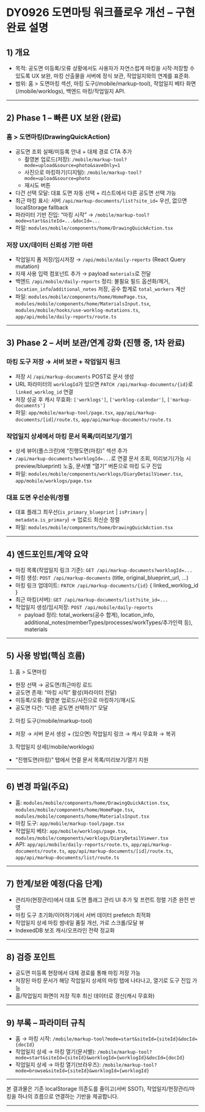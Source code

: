 # DY0926 도면마팅 워크플로우 개선 – 구현 완료 설명

## 1) 개요

- 목적: 공도면 미등록/오류 상황에서도 사용자가 자연스럽게 마킹을 시작·저장할 수 있도록 UX 보완, 마킹 산출물을 서버에 정식 보관, 작업일지와의 연계를 표준화.
- 범위: 홈 > 도면마킹 섹션, 마킹 도구(/mobile/markup-tool), 작업일지 베타 화면(/mobile/worklogs), 백엔드 마킹/작업일지 API.

---

## 2) Phase 1 – 빠른 UX 보완 (완료)

### 홈 > 도면마킹(DrawingQuickAction)

- 공도면 조회 실패/미등록 안내 + 대체 경로 CTA 추가
  - 촬영본 업로드(저장): `/mobile/markup-tool?mode=upload&source=photo&saveOnly=1`
  - 사진으로 마킹하기(디지털): `/mobile/markup-tool?mode=upload&source=photo`
  - 재시도 버튼
- 다건 선택 모달: 대표 도면 자동 선택 + 리스트에서 다른 공도면 선택 가능
- 최근 마킹 표시: 서버 `/api/markup-documents/list?site_id=` 우선, 없으면 localStorage fallback
- 파라미터 기반 진입: “마킹 시작” → `/mobile/markup-tool?mode=start&siteId=...&docId=...`
- 파일: `modules/mobile/components/home/DrawingQuickAction.tsx`

### 저장 UX/데이터 신뢰성 기반 마련

- 작업일지 폼 저장/임시저장 → `/api/mobile/daily-reports` (React Query mutation)
- 자재 사용 입력 컴포넌트 추가 → payload `materials`로 전달
- 백엔드 `/api/mobile/daily-reports` 정리: 불필요 필드 옵션화/제거, `location_info`/`additional_notes` 저장, 공수 합계로 `total_workers` 계산
- 파일: `modules/mobile/components/home/HomePage.tsx`, `modules/mobile/components/home/MaterialsInput.tsx`, `modules/mobile/hooks/use-worklog-mutations.ts`, `app/api/mobile/daily-reports/route.ts`

---

## 3) Phase 2 – 서버 보관/연계 강화 (진행 중, 1차 완료)

### 마킹 도구 저장 → 서버 보관 + 작업일지 링크

- 저장 시 `/api/markup-documents` POST로 문서 생성
- URL 파라미터의 `worklogId`가 있으면 `PATCH /api/markup-documents/{id}`로 `linked_worklog_id` 연결
- 저장 성공 후 캐시 무효화: `['worklogs']`, `['worklog-calendar']`, `['markup-documents']`
- 파일: `app/mobile/markup-tool/page.tsx`, `app/api/markup-documents/[id]/route.ts`, `app/api/markup-documents/route.ts`

### 작업일지 상세에서 마킹 문서 목록/미리보기/열기

- 상세 뷰어(풀스크린)에 “진행도면(마킹)” 섹션 추가
- `/api/markup-documents?worklogId=...`로 연결 문서 조회, 미리보기(가능 시 preview/blueprint) 노출, 문서별 “열기” 버튼으로 마킹 도구 진입
- 파일: `modules/mobile/components/worklogs/DiaryDetailViewer.tsx`, `app/mobile/worklogs/page.tsx`

### 대표 도면 우선순위/정렬

- 대표 플래그 최우선(`is_primary_blueprint` | `isPrimary` | `metadata.is_primary`) → 업로드 최신순 정렬
- 파일: `modules/mobile/components/home/DrawingQuickAction.tsx`

---

## 4) 엔드포인트/계약 요약

- 마킹 목록(작업일지 링크 기준): `GET /api/markup-documents?worklogId=...`
- 마킹 생성: `POST /api/markup-documents` (title, original_blueprint_url, ...)
- 마킹 링크 업데이트: `PATCH /api/markup-documents/{id}` { linked_worklog_id }
- 최근 마킹(서버): `GET /api/markup-documents/list?site_id=...`
- 작업일지 생성/임시저장: `POST /api/mobile/daily-reports`
  - payload 정리: total_workers(공수 합계), location_info, additional_notes(memberTypes/processes/workTypes/추가인력 등), materials

---

## 5) 사용 방법(핵심 흐름)

1. 홈 > 도면마킹

- 현장 선택 → 공도면/최근마킹 로드
- 공도면 존재: “마킹 시작” 활성(파라미터 전달)
- 미등록/오류: 촬영본 업로드/사진으로 마킹하기/재시도
- 공도면 다건: “다른 공도면 선택하기” 모달

2. 마킹 도구(/mobile/markup-tool)

- 저장 → 서버 문서 생성 + (있으면) 작업일지 링크 → 캐시 무효화 → 복귀

3. 작업일지 상세(/mobile/worklogs)

- “진행도면(마킹)” 탭에서 연결 문서 목록/미리보기/열기 지원

---

## 6) 변경 파일(주요)

- 홈: `modules/mobile/components/home/DrawingQuickAction.tsx`, `modules/mobile/components/home/HomePage.tsx`, `modules/mobile/components/home/MaterialsInput.tsx`
- 마킹 도구: `app/mobile/markup-tool/page.tsx`
- 작업일지 베타: `app/mobile/worklogs/page.tsx`, `modules/mobile/components/worklogs/DiaryDetailViewer.tsx`
- API: `app/api/mobile/daily-reports/route.ts`, `app/api/markup-documents/route.ts`, `app/api/markup-documents/[id]/route.ts`, `app/api/markup-documents/list/route.ts`

---

## 7) 한계/보완 예정(다음 단계)

- 관리자(현장관리)에서 대표 도면 플래그 관리 UI 추가 및 프런트 정렬 기준 완전 반영
- 마킹 도구 초기화/이어하기에서 서버 데이터 prefetch 최적화
- 작업일지 상세 마킹 썸네일 품질 개선, 가로 스크롤/모달 뷰
- IndexedDB 보조 캐시/오프라인 전략 정교화

---

## 8) 검증 포인트

- 공도면 미등록 현장에서 대체 경로를 통해 마킹 저장 가능
- 저장된 마킹 문서가 해당 작업일지 상세의 마킹 탭에 나타나고, 열기로 도구 진입 가능
- 홈/작업일지 화면이 저장 직후 최신 데이터로 갱신(캐시 무효화)

---

## 9) 부록 – 파라미터 규칙

- 홈 → 마킹 시작: `/mobile/markup-tool?mode=start&siteId={siteId}&docId={docId}`
- 작업일지 상세 → 마킹 열기(문서별): `/mobile/markup-tool?mode=start&siteId={siteId}&worklogId={worklogId}&docId={docId}`
- 작업일지 상세 → 마킹 열기(브라우즈): `/mobile/markup-tool?mode=browse&siteId={siteId}&worklogId={worklogId}`

---

본 결과물은 기존 localStorage 의존도를 줄이고(서버 SSOT), 작업일지/현장관리/마킹을 하나의 흐름으로 연결하는 기반을 제공합니다.

---

